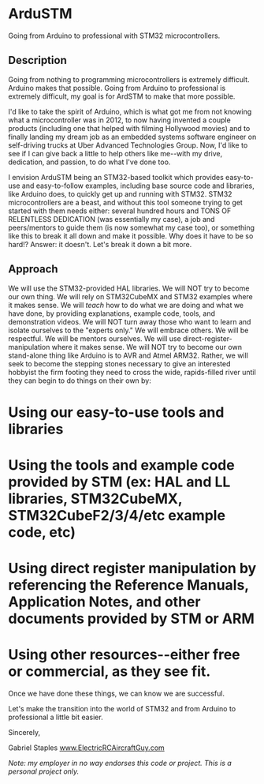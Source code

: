 # ArduSTM
Going from Arduino to professional with STM32 microcontrollers.

## Description
Going from nothing to programming microcontrollers is extremely difficult. Arduino makes that possible. Going from Arduino to professional is extremely difficult, my goal is for ArdSTM to make that more possible. 

I'd like to take the spirit of Arduino, which is what got me from not knowing what a microcontroller was in 2012, to now having invented a couple products (including one that helped with filming Hollywood movies) and to finally landing my dream job as an embedded systems software engineer on self-driving trucks at Uber Advanced Technologies Group. Now, I'd like to see if I can give back a little to help others like me--with my drive, dedication, and passion, to do what I've done too. 

I envision ArduSTM being an STM32-based toolkit which provides easy-to-use and easy-to-follow examples, including base source code and libraries, like Arduino does, to quickly get up and running with STM32. STM32 microcontrollers are a beast, and without this tool someone trying to get started with them needs either: several hundred hours and TONS OF RELENTLESS DEDICATION (was essentially my case), a job and peers/mentors to guide them (is now somewhat my case too), or something like this to break it all down and make it possible. Why does it have to be so hard!? Answer: it doesn't. Let's break it down a bit more.

## Approach
We will use the STM32-provided HAL libraries. We will NOT try to become our own thing. We will rely on STM32CubeMX and STM32 examples where it makes sense. We will *teach* how to do what we are doing and what we have done, by providing explanations, example code, tools, and demonstration videos. We will NOT turn away those who want to learn and isolate ourselves to the "experts only." We will embrace others. We will be respectful. We will be mentors ourselves. We will use direct-register-manipulation where it makes sense. We will NOT try to become our own stand-alone thing like Arduino is to AVR and Atmel ARM32. Rather, we will seek to become the stepping stones necessary to give an interested hobbyist the firm footing they need to cross the wide, rapids-filled river until they can begin to do things on their own by:
 # Using our easy-to-use tools and libraries
 # Using the tools and example code provided by STM (ex: HAL and LL libraries, STM32CubeMX, STM32CubeF2/3/4/etc example code, etc)
 # Using direct register manipulation by referencing the Reference Manuals, Application Notes, and other documents provided by STM or ARM
 # Using other resources--either free or commercial, as they see fit. 

Once we have done these things, we can know we are successful. 

Let's make the transition into the world of STM32 and from Arduino to professional a little bit easier.

Sincerely,

Gabriel Staples
www.ElectricRCAircraftGuy.com

*Note: my employer in no way endorses this code or project. This is a personal project only.*
 
